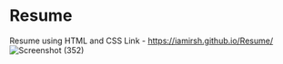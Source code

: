 # Resume
Resume using HTML and CSS
Link - https://iamirsh.github.io/Resume/
![Screenshot (352)](https://user-images.githubusercontent.com/46514596/194939487-c5a6388b-95af-48e8-bf2d-1dc6c07ae0c1.png)

